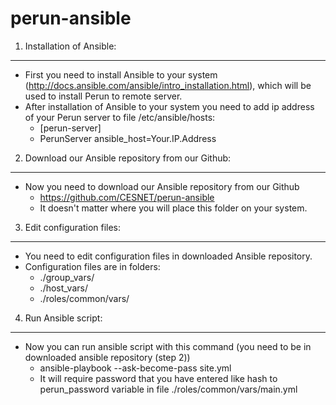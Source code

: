 # perun-ansible

1) Installation of Ansible:
---------------------------
- First you need to install Ansible to your system (http://docs.ansible.com/ansible/intro_installation.html), which will be used to install Perun to remote server.
- After installation of Ansible to your system you need to add ip address of your Perun server to file /etc/ansible/hosts:
    - [perun-server]
    - PerunServer ansible_host=Your.IP.Address

2) Download our Ansible repository from our Github:
---------------------------------------------------
- Now you need to download our Ansible repository from our Github
  - https://github.com/CESNET/perun-ansible
  - It doesn't matter where you will place this folder on your system.

3) Edit configuration files:
----------------------------
- You need to edit configuration files in downloaded Ansible repository.
- Configuration files are in folders:
  - ./group_vars/
  - ./host_vars/
  - ./roles/common/vars/

4) Run Ansible script:
----------------------
- Now you can run ansible script with this command (you need to be in downloaded ansible repository (step 2))
  - ansible-playbook --ask-become-pass site.yml
  - It will require password that you have entered like hash to perun_password variable in file ./roles/common/vars/main.yml
